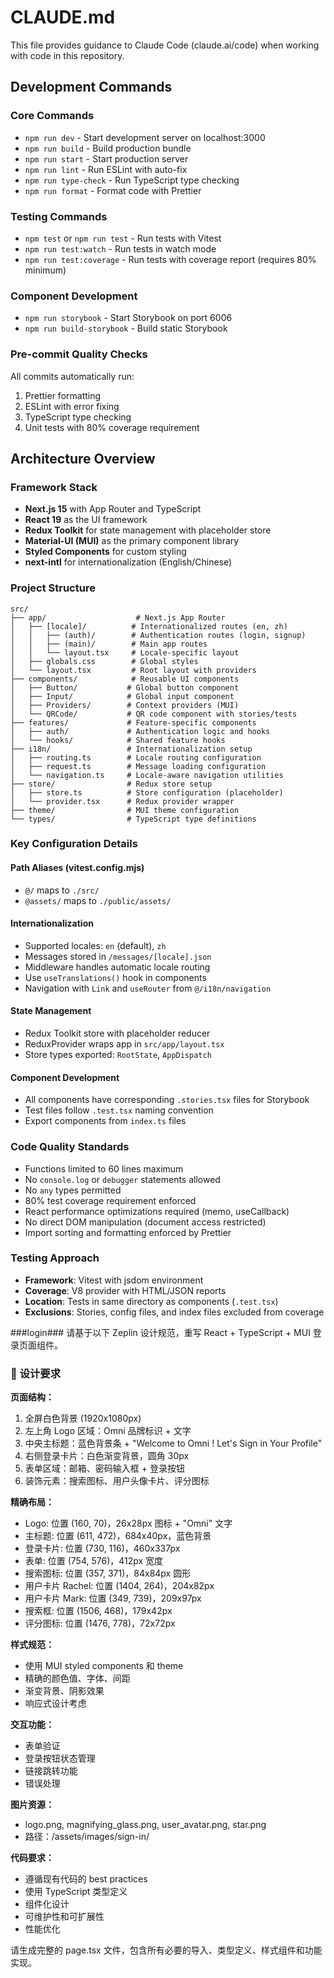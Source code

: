 # CLAUDE.md

This file provides guidance to Claude Code (claude.ai/code) when working with code in this repository.

## Development Commands

### Core Commands

- `npm run dev` - Start development server on localhost:3000
- `npm run build` - Build production bundle
- `npm run start` - Start production server
- `npm run lint` - Run ESLint with auto-fix
- `npm run type-check` - Run TypeScript type checking
- `npm run format` - Format code with Prettier

### Testing Commands

- `npm test` or `npm run test` - Run tests with Vitest
- `npm run test:watch` - Run tests in watch mode
- `npm run test:coverage` - Run tests with coverage report (requires 80% minimum)

### Component Development

- `npm run storybook` - Start Storybook on port 6006
- `npm run build-storybook` - Build static Storybook

### Pre-commit Quality Checks

All commits automatically run:

1. Prettier formatting
2. ESLint with error fixing
3. TypeScript type checking
4. Unit tests with 80% coverage requirement

## Architecture Overview

### Framework Stack

- **Next.js 15** with App Router and TypeScript
- **React 19** as the UI framework
- **Redux Toolkit** for state management with placeholder store
- **Material-UI (MUI)** as the primary component library
- **Styled Components** for custom styling
- **next-intl** for internationalization (English/Chinese)

### Project Structure

```
src/
├── app/                    # Next.js App Router
│   ├── [locale]/          # Internationalized routes (en, zh)
│   │   ├── (auth)/        # Authentication routes (login, signup)
│   │   ├── (main)/        # Main app routes
│   │   └── layout.tsx     # Locale-specific layout
│   ├── globals.css        # Global styles
│   └── layout.tsx         # Root layout with providers
├── components/            # Reusable UI components
│   ├── Button/           # Global button component
│   ├── Input/            # Global input component
│   ├── Providers/        # Context providers (MUI)
│   └── QRCode/           # QR code component with stories/tests
├── features/             # Feature-specific components
│   ├── auth/             # Authentication logic and hooks
│   └── hooks/            # Shared feature hooks
├── i18n/                 # Internationalization setup
│   ├── routing.ts        # Locale routing configuration
│   ├── request.ts        # Message loading configuration
│   └── navigation.ts     # Locale-aware navigation utilities
├── store/                # Redux store setup
│   ├── store.ts          # Store configuration (placeholder)
│   └── provider.tsx      # Redux provider wrapper
├── theme/                # MUI theme configuration
└── types/                # TypeScript type definitions
```

### Key Configuration Details

#### Path Aliases (vitest.config.mjs)

- `@/` maps to `./src/`
- `@assets/` maps to `./public/assets/`

#### Internationalization

- Supported locales: `en` (default), `zh`
- Messages stored in `/messages/[locale].json`
- Middleware handles automatic locale routing
- Use `useTranslations()` hook in components
- Navigation with `Link` and `useRouter` from `@/i18n/navigation`

#### State Management

- Redux Toolkit store with placeholder reducer
- ReduxProvider wraps app in `src/app/layout.tsx`
- Store types exported: `RootState`, `AppDispatch`

#### Component Development

- All components have corresponding `.stories.tsx` files for Storybook
- Test files follow `.test.tsx` naming convention
- Export components from `index.ts` files

### Code Quality Standards

- Functions limited to 60 lines maximum
- No `console.log` or `debugger` statements allowed
- No `any` types permitted
- 80% test coverage requirement enforced
- React performance optimizations required (memo, useCallback)
- No direct DOM manipulation (document access restricted)
- Import sorting and formatting enforced by Prettier

### Testing Approach

- **Framework**: Vitest with jsdom environment
- **Coverage**: V8 provider with HTML/JSON reports
- **Location**: Tests in same directory as components (`.test.tsx`)
- **Exclusions**: Stories, config files, and index files excluded from coverage

###login###
请基于以下 Zeplin 设计规范，重写 React + TypeScript + MUI 登录页面组件。

### 📐 **设计要求**

**页面结构：**

1. 全屏白色背景 (1920x1080px)
2. 左上角 Logo 区域：Omni 品牌标识 + 文字
3. 中央主标题：蓝色背景条 + "Welcome to Omni ! Let's Sign in Your Profile"
4. 右侧登录卡片：白色渐变背景，圆角 30px
5. 表单区域：邮箱、密码输入框 + 登录按钮
6. 装饰元素：搜索图标、用户头像卡片、评分图标

**精确布局：**

- Logo: 位置 (160, 70)，26x28px 图标 + "Omni" 文字
- 主标题: 位置 (611, 472)，684x40px，蓝色背景
- 登录卡片: 位置 (730, 116)，460x337px
- 表单: 位置 (754, 576)，412px 宽度
- 搜索图标: 位置 (357, 371)，84x84px 圆形
- 用户卡片 Rachel: 位置 (1404, 264)，204x82px
- 用户卡片 Mark: 位置 (349, 739)，209x97px
- 搜索框: 位置 (1506, 468)，179x42px
- 评分图标: 位置 (1476, 778)，72x72px

**样式规范：**

- 使用 MUI styled components 和 theme
- 精确的颜色值、字体、间距
- 渐变背景、阴影效果
- 响应式设计考虑

**交互功能：**

- 表单验证
- 登录按钮状态管理
- 链接跳转功能
- 错误处理

**图片资源：**

- logo.png, magnifying_glass.png, user_avatar.png, star.png
- 路径：/assets/images/sign-in/

**代码要求：**

- 遵循现有代码的 best practices
- 使用 TypeScript 类型定义
- 组件化设计
- 可维护性和可扩展性
- 性能优化

请生成完整的 page.tsx 文件，包含所有必要的导入、类型定义、样式组件和功能实现。
